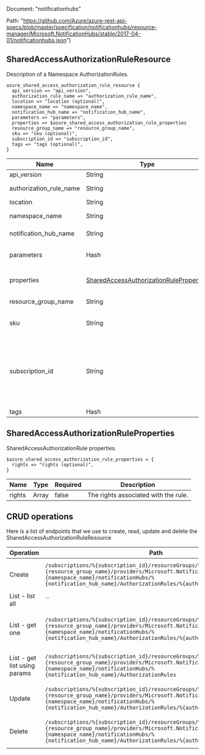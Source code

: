 Document: "notificationhubs"


Path: "https://github.com/Azure/azure-rest-api-specs/blob/master/specification/notificationhubs/resource-manager/Microsoft.NotificationHubs/stable/2017-04-01/notificationhubs.json")

## SharedAccessAuthorizationRuleResource

Description of a Namespace AuthorizationRules.

```puppet
azure_shared_access_authorization_rule_resource {
  api_version => "api_version",
  authorization_rule_name => "authorization_rule_name",
  location => "location (optional)",
  namespace_name => "namespace_name",
  notification_hub_name => "notification_hub_name",
  parameters => "parameters",
  properties => $azure_shared_access_authorization_rule_properties
  resource_group_name => "resource_group_name",
  sku => "sku (optional)",
  subscription_id => "subscription_id",
  tags => "tags (optional)",
}
```

| Name        | Type           | Required       | Description       |
| ------------- | ------------- | ------------- | ------------- |
|api_version | String | true | Client Api Version. |
|authorization_rule_name | String | true | Authorization Rule Name. |
|location | String | false | Resource location |
|namespace_name | String | true | The namespace name. |
|notification_hub_name | String | true | The notification hub name. |
|parameters | Hash | true | The shared access authorization rule. |
|properties | [SharedAccessAuthorizationRuleProperties](#sharedaccessauthorizationruleproperties) | false | Pproperties of the Namespace AuthorizationRule. |
|resource_group_name | String | true | The name of the resource group. |
|sku | String | false | The sku of the created namespace |
|subscription_id | String | true | Gets subscription credentials which uniquely identify Microsoft Azure subscription. The subscription ID forms part of the URI for every service call. |
|tags | Hash | false | Resource tags |
        
## SharedAccessAuthorizationRuleProperties

SharedAccessAuthorizationRule properties.

```puppet
$azure_shared_access_authorization_rule_properties = {
  rights => "rights (optional)",
}
```

| Name        | Type           | Required       | Description       |
| ------------- | ------------- | ------------- | ------------- |
|rights | Array | false | The rights associated with the rule. |



## CRUD operations

Here is a list of endpoints that we use to create, read, update and delete the SharedAccessAuthorizationRuleResource

| Operation | Path | Verb | Description | OperationID |
| ------------- | ------------- | ------------- | ------------- | ------------- |
|Create|`/subscriptions/%{subscription_id}/resourceGroups/%{resource_group_name}/providers/Microsoft.NotificationHubs/namespaces/%{namespace_name}/notificationHubs/%{notification_hub_name}/AuthorizationRules/%{authorization_rule_name}`|Put|Creates/Updates an authorization rule for a NotificationHub|NotificationHubs_CreateOrUpdateAuthorizationRule|
|List - list all|``||||
|List - get one|`/subscriptions/%{subscription_id}/resourceGroups/%{resource_group_name}/providers/Microsoft.NotificationHubs/namespaces/%{namespace_name}/notificationHubs/%{notification_hub_name}/AuthorizationRules/%{authorization_rule_name}`|Get|Gets an authorization rule for a NotificationHub by name.|NotificationHubs_GetAuthorizationRule|
|List - get list using params|`/subscriptions/%{subscription_id}/resourceGroups/%{resource_group_name}/providers/Microsoft.NotificationHubs/namespaces/%{namespace_name}/notificationHubs/%{notification_hub_name}/AuthorizationRules`|Get|Gets the authorization rules for a NotificationHub.|NotificationHubs_ListAuthorizationRules|
|Update|`/subscriptions/%{subscription_id}/resourceGroups/%{resource_group_name}/providers/Microsoft.NotificationHubs/namespaces/%{namespace_name}/notificationHubs/%{notification_hub_name}/AuthorizationRules/%{authorization_rule_name}`|Put|Creates/Updates an authorization rule for a NotificationHub|NotificationHubs_CreateOrUpdateAuthorizationRule|
|Delete|`/subscriptions/%{subscription_id}/resourceGroups/%{resource_group_name}/providers/Microsoft.NotificationHubs/namespaces/%{namespace_name}/notificationHubs/%{notification_hub_name}/AuthorizationRules/%{authorization_rule_name}`|Delete|Deletes a notificationHub authorization rule|NotificationHubs_DeleteAuthorizationRule|
